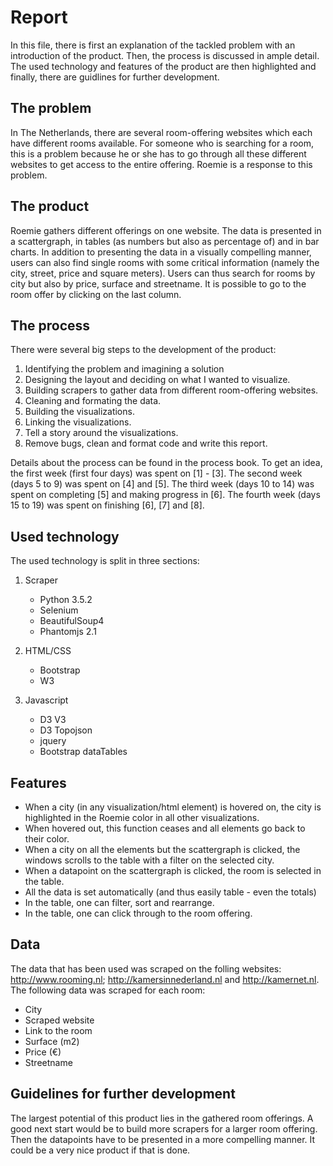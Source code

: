 # Report

In this file, there is first an explanation of the tackled problem with an introduction of the product. Then, the process is discussed in ample detail. The used technology and features of the product are then highlighted and finally, there are guidlines for further development. 

## The problem

In The Netherlands, there are several room-offering websites which each have different rooms available. For someone who is searching for a room, this is a problem because he or she has to go through all these different websites to get access to the entire offering. Roemie is a response to this problem. 

## The product

Roemie gathers different offerings on one website. The data is presented in a scattergraph, in tables (as numbers but also as percentage of) and in bar charts. In addition to presenting the data in a visually compelling manner, users can also find single rooms with some critical information (namely the city, street, price and square meters). Users can thus search for rooms by city but also by price, surface and streetname. It is possible to go to the room offer by clicking on the last column.

## The process

There were several big steps to the development of the product:
1. Identifying the problem and imagining a solution
2. Designing the layout and deciding on what I wanted to visualize. 
3. Building scrapers to gather data from different room-offering websites. 
4. Cleaning and formating the data.
5. Building the visualizations. 
6. Linking the visualizations.
7. Tell a story around the visualizations.
8. Remove bugs, clean and format code and write this report. 

Details about the process can be found in the process book. To get an idea, the first week (first four days) was spent on [1] - [3]. The second week (days 5 to 9) was spent on [4] and [5]. The third week (days 10 to 14) was spent on completing [5] and making progress in [6]. The fourth week (days 15 to 19) was spent on finishing [6], [7] and [8].

## Used technology

The used technology is split in three sections: 

1. Scraper
	* Python 3.5.2
	* Selenium 
	* BeautifulSoup4
	* Phantomjs 2.1
	
2. HTML/CSS
	* Bootstrap
	* W3
	
3. Javascript
	* D3 V3
	* D3 Topojson
	* jquery
	* Bootstrap dataTables
	
	
## Features

* When a city (in any visualization/html element) is hovered on, the city is highlighted in the Roemie color in all other visualizations. 
* When hovered out, this function ceases and all elements go back to their color. 
* When a city on all the elements but the scattergraph is clicked, the windows scrolls to the table with a filter on the selected city. 
* When a datapoint on the scattergraph is clicked, the room is selected in the table. 
* All the data is set automatically (and thus easily table - even the totals)
* In the table, one can filter, sort and rearrange. 
* In the table, one can click through to the room offering. 

## Data

The data that has been used was scraped on the folling websites: http://www.rooming.nl; http://kamersinnederland.nl and http://kamernet.nl. The following data was scraped for each room: 

* City
* Scraped website
* Link to the room
* Surface (m2)
* Price (€)
* Streetname

## Guidelines for further development

The largest potential of this product lies in the gathered room offerings. A good next start would be to build more scrapers for a larger room offering. Then the datapoints have to be presented in a more compelling manner. It could be a very nice product if that is done. 
